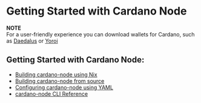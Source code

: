 Getting Started with Cardano Node
=================================

**NOTE**  
For a user-friendly experience you can download wallets for Cardano, such as [Daedalus](https://daedaluswallet.io) or [Yoroi](https://yoroi-wallet.com)

## Getting Started with Cardano Node:

* [Building cardano-node using Nix](../cardano-components/cardano-node/doc/building-the-node-using-nix.md)
* [Building cardano-node from source](../cardano-components/cardano-node/doc/building-the-node-from-source.md)
* [Configuring cardano-node using YAML](../cardano-components/cardano-node/doc/configuring-a-node-using-yaml.md)
* [cardano-node CLI Reference](../cardano-components/cardano-node/doc/cardano-node-cli-reference.md)
